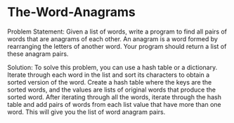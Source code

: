 # The-Word-Anagrams
Problem Statement: Given a list of words, write a program to find all pairs of words that are anagrams of each other. An anagram is a word formed by rearranging the letters of another word. Your program should return a list of these anagram pairs.

Solution:
To solve this problem, you can use a hash table or a dictionary. Iterate through each word in the list and sort its characters to obtain a sorted version of the word. Create a hash table where the keys are the sorted words, and the values are lists of original words that produce the sorted word. After iterating through all the words, iterate through the hash table and add pairs of words from each list value that have more than one word. This will give you the list of word anagram pairs.
